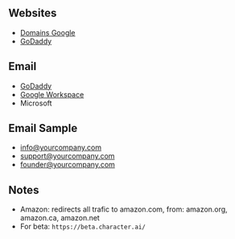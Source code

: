 ## Websites
- [Domains Google](https://domains.google.com/registrar/)
- [GoDaddy](https://www.godaddy.com/en-ca)

## Email
- [GoDaddy](https://www.godaddy.com/en-ca)
- [Google Workspace](https://workspace.google.com/intl/en_ca/) 
- Microsoft

## Email Sample
- info@yourcompany.com
- support@yourcompany.com
- founder@yourcompany.com

## Notes
- Amazon: redirects all trafic to amazon.com, from: amazon.org, amazon.ca, amazon.net
- For beta: `https://beta.character.ai/`
